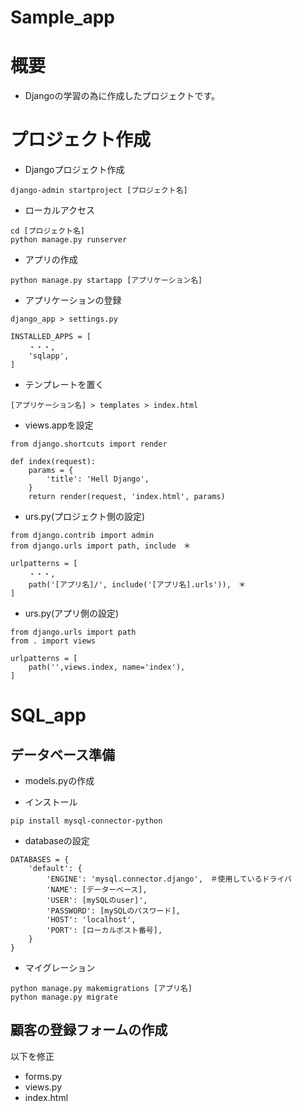 # Sample_app

# 概要
- Djangoの学習の為に作成したプロジェクトです。

# プロジェクト作成

- Djangoプロジェクト作成
```
django-admin startproject [プロジェクト名]
```

- ローカルアクセス
```
cd [プロジェクト名]
python manage.py runserver 
```

- アプリの作成
```
python manage.py startapp [アプリケーション名]
```

- アプリケーションの登録
```
django_app > settings.py

INSTALLED_APPS = [
    ・・・,
	'sqlapp',
]
```

- テンプレートを置く
```
[アプリケーション名] > templates > index.html
```

- views.appを設定
```
from django.shortcuts import render

def index(request):
	params = {
		'title': 'Hell Django',
	}
	return render(request, 'index.html', params)
```

- urs.py(プロジェクト側の設定)
```
from django.contrib import admin
from django.urls import path, include　＊

urlpatterns = [
    ・・・,
	path('[アプリ名]/', include('[アプリ名].urls')),　＊
]
```

- urs.py(アプリ側の設定)
```
from django.urls import path
from . import views

urlpatterns = [
	path('',views.index, name='index'),
]
```
# SQL_app

## データベース準備

- models.pyの作成

- インストール
```
pip install mysql-connector-python
```

- databaseの設定
```
DATABASES = {
    'default': {
        'ENGINE': 'mysql.connector.django',　＃使用しているドライバ
        'NAME': [データーベース],
        'USER': [mySQLのuser]',
        'PASSWORD': [mySQLのパスワード],
		'HOST': 'localhost',
        'PORT': [ローカルポスト番号],
    }
}
```

- マイグレーション
```
python manage.py makemigrations [アプリ名]
python manage.py migrate 
```

## 顧客の登録フォームの作成
以下を修正
- forms.py
- views.py
- index.html